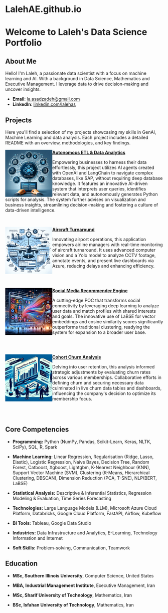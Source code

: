 # LalehAE.github.io

# Welcome to Laleh's Data Science Portfolio

## About Me
Hello! I'm Laleh, a passionate data scientist with a focus on machine learning and AI. With a background in Data Science, Mathematics and Executive Management. I leverage data to drive decision-making and uncover insights.

- **Email**: [la.asadzadeh@gmail.com](la.asadzadeh@gmail.com)
- **LinkedIn**: [linkedin.com/lalehas](https://www.linkedin.com/in/lalehas/)

## Projects
Here you'll find a selection of my projects showcasing my skills in GenAI, Machine Learning and data analysis. Each project includes a detailed README with an overview, methodologies, and key findings.

<img align="left" width="150" height="150" src="images/GenAI.png"> **[Autonomous ETL & Data Analytics](https://LalehAE.github.io/pages/GenAI.html)**

Empowering businesses to harness their data effortlessly, this project utilizes AI agents created with OpenAI and LangChain to navigate complex databases, like SAP, without requiring deep database knowledge. It features an innovative AI-driven system that interprets user queries, identifies relevant data, and autonomously generates Python scripts for analysis. The system further advises on visualization and business insights, streamlining decision-making and fostering a culture of data-driven intelligence. 

<br>

<img align="left" width="150" height="150" src="images/Aircraft.png"> **[Aircraft Turnaround](https://LalehAE.github.io/pages/Aircraft.html)**

Innovating airport operations, this application empowers airline managers with real-time monitoring of aircraft turnaround. It uses advanced computer vision and a Yolo model to analyze CCTV footage, annotate events, and present live dashboards via Azure, reducing delays and enhancing efficiency. 

<br><br>

<img align="left" width="150" height="150" src="images/Social.png"> **[Social Media Recommender Engine](https://LalehAE.github.io/pages/Social.html)**

A cutting-edge POC that transforms social connectivity by leveraging deep learning to analyze user data and match profiles with shared interests and goals. The innovative use of LaBSE for vector embeddings and cosine similarity scores significantly outperforms traditional clustering, readying the system for expansion to a broader user base. 

<br><br>

 <img align="left" width="150" height="150" src="images/Cohort.png"> **[Cohort Churn Analysis](https://LalehAE.github.io/pages/Cohort.html)**

Delving into user retention, this analysis informed strategic adjustments by evaluating churn rates across various memberships. Collaborative efforts in defining churn and securing necessary data culminated in live churn data tables and dashboards, influencing the company's decision to optimize its membership focus. 

<br><br>

##  Core Competencies
- **Programming:** Python (NumPy, Pandas, Scikit-Learn, Keras, NLTK, SciPy), SQL, R, Spark 

- **Machine Learning:** Linear Regression, Regularisation (Ridge, Lasso, Elastic), Logistic Regression, Naive Bayes, Decision Tree, Random Forest, Catboost, Xgboost, Lightgbm, K-Nearest Neighbour (KNN), Support Vector Machine (SVM), Clustering (K-Means, Hierarchical Clustering, DBSCAN), Dimension Reduction (PCA, T-SNE), NLP(BERT, LaBSE)

- **Statistical Analysis:** Descriptive & Inferential Statistics, Regression Modeling & Evaluation, Time Series Forecasting

- **Technologies:** Large Language Models (LLM), Microsoft Azure Cloud Platform, Databricks, Google Cloud Platform, FastAPI, Airflow, Kubeflow

- **BI Tools:** Tableau, Google Data Studio

- **Industries:** Data Infrastructure and Analytics, E-Learning, Technology Information and Internet

- **Soft Skills:** Problem-solving, Communication, Teamwork

## Education
- **MSc, Southern Illinois University**, Computer Science, United States

- **MBA, Industrial Management Institute**, Executive Management, Iran

- **MSc, Sharif University of Technology**, Mathematics, Iran

- **BSc, Isfahan University of Technology**, Mathematics, Iran 
